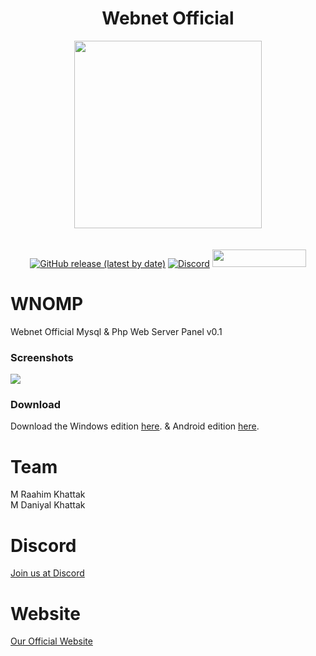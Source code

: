 <h1 align="center">Webnet Official</h1>
<p align="center">
<img src="https://imgur.com/tnPI6kv.png" style="display: block;margin-left: auto;margin-right: auto;" data-canonical-src="https://imgur.com/N8gFgep.png" width="300" height="300" align="center"/><br><br>
<a href="https://github.com/Web-Net-Official/web-net-official.github.io/releases/latest"><img alt="GitHub release (latest by date)" src="https://img.shields.io/github/v/release/Web-Net-Official/web-net-official.github.io?color=tuquoise&label=LATEST&logo=github&logoColor=white&style=for-the-badge"></a>&nbsp;<a href="https://discord.gg/DMSPhvK"><img alt="Discord" src="https://img.shields.io/discord/418790039514775554?color=%237289DA&label=discord&logo=Discord&logoColor=white&style=for-the-badge"></a>
<a href="https://github.com/Web-Net-Official/web-net-official.github.io/releases/latest"><img src="https://img.shields.io/github/downloads/Web-Net-Official/web-net-official.github.io/total.svg?style=flat-square" width="150" height="28"></a></p>
  
# WNOMP
Webnet Official Mysql &amp; Php Web Server Panel v0.1

### Screenshots

<img src="https://web-net.ml/webnetgithub/images/imageedit_7_4114612147.png"/>

### Download

Download the Windows edition [here](https://github.com/Web-Net-Official/web-net-official.github.io/releases/latest). & Android edition [here](https://web-net.ml/webnetgithub/webnet_official.apk).

# Team

M Raahim Khattak<br>
M Daniyal Khattak<br>

# Discord

<a href="https://discord.gg/DMSPhvK">Join us at Discord</a>

# Website

<a href="https://web-net.ml">Our Official Website</a>
